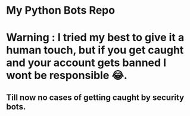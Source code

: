 # My Python Bots Repo
# Warning : I tried my best to give it a human touch, but if you get caught and your account gets banned I wont be responsible 😂.
## Till now no cases of getting caught by security bots.
